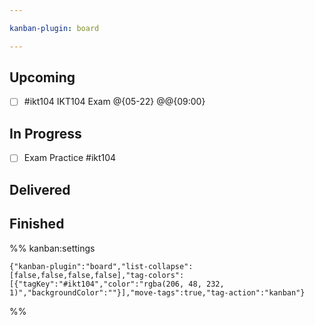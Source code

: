 ```yaml
---

kanban-plugin: board

---
```


## Upcoming

- [ ] #ikt104 IKT104 Exam @{05-22} @@{09:00}


## In Progress

- [ ] Exam Practice #ikt104


## Delivered



## Finished





%% kanban:settings
```
{"kanban-plugin":"board","list-collapse":[false,false,false,false],"tag-colors":[{"tagKey":"#ikt104","color":"rgba(206, 48, 232, 1)","backgroundColor":""}],"move-tags":true,"tag-action":"kanban"}
```
%%